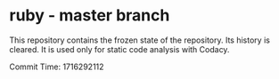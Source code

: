 # ruby - master branch

This repository contains the frozen state of the repository.
Its history is cleared. It is used only for static code
analysis with Codacy.

Commit Time: 1716292112